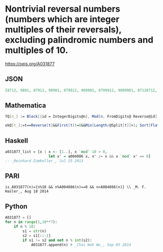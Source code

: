 # Nontrivial reversal numbers \(numbers which are integer multiples of their reversals\), excluding palindromic numbers and multiples of 10\.
https://oeis.org/A031877
## JSON
```JSON
[8712, 9801, 87912, 98901, 879912, 989901, 8799912, 9899901, 87128712, 87999912, 98019801, 98999901, 871208712, 879999912, 980109801, 989999901, 8712008712, 8791287912, 8799999912, 9801009801, 9890198901, 9899999901, 87120008712, 87912087912, 87999999912]
```
## Mathematica
```Mathematica
fQ[n_] := Block[{id = IntegerDigits@n}, Mod[n, FromDigits@ Reverse@id] == 0 && n != FromDigits@ Reverse@ id && Mod[n, 10] > 0]; k = 1; lst = {}; While[k < 10^9, If[fQ@k, AppendTo[lst, k]; Print@k]; k++ ]; lst (* _Robert G. Wilson v_, Jun 11 2010 *)
```
```Mathematica
okQ[t_]:=t==Reverse[t]&&First[t]!=0&&Min[Length/@Split[t]]>1; Sort[Flatten[ {(4*198)#,(9*99)#}&/@Flatten[Table[FromDigits/@Select[Tuples[ {0,1},n], okQ],{n,12}]]]] (* _Harvey P. Dale_, Jul 03 2013 *)
```
## Haskell
```Haskell
a031877_list = [x | x <- [1..], x `mod` 10 > 0,
                    let x' = a004086 x, x' /= x && x `mod` x' == 0]
-- _Reinhard Zumkeller_, Jul 15 2013
```
## PARI
```PARI
is_A031877(n)={n%10 && n%A004086(n)==0 && n>A004086(n)} \\ _M. F. Hasler_, Aug 18 2014
```
## Python
```Python
A031877 = []
for n in range(1,10**7):
    if n % 10:
        s1 = str(n)
        s2 = s1[::-1]
        if s1 != s2 and not n % int(s2):
            A031877.append(n) # _Chai Wah Wu_, Sep 05 2014
```

